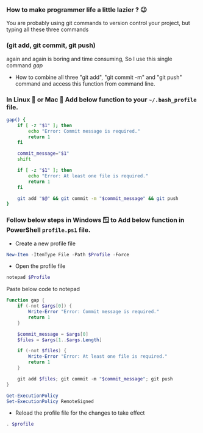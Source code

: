 ### How to make programmer life a little lazier ? 😉
You are probably using git commands to version control your project, but typing all these three commands 
### (git add, git commit, git push) 
again and again is boring and time consuming, So I use this single command *gap*

- How to combine all three "git add",  "git commit -m" and "git push" command and access this function from command line.

### In Linux 🐚 or Mac 🍎 Add below function to your  `~/.bash_profile` file.

```bash
gap() {
	if [ -z "$1" ]; then
		echo "Error: Commit message is required."
		return 1
	fi

	commit_message="$1"
	shift

	if [ -z "$1" ]; then
		echo "Error: At least one file is required."
		return 1
	fi

	git add "$@" && git commit -m "$commit_message" && git push
}
```

### Follow below steps in Windows 🪟 to Add below function in PowerShell `profile.ps1` file.

- Create a new profile file

```powershell
New-Item -ItemType File -Path $Profile -Force
```

- Open the profile file

```powershell
notepad $Profile
```

Paste below code to notepad

```powershell
Function gap {
	if (-not $args[0]) {
		Write-Error "Error: Commit message is required."
		return 1
	}

	$commit_message = $args[0]
	$files = $args[1..$args.Length]

	if (-not $files) {
	    Write-Error "Error: At least one file is required."
	    return 1
	}

	git add $files; git commit -m "$commit_message"; git push
}
```

```powershell
Get-ExecutionPolicy
Set-ExecutionPolicy RemoteSigned
```

- Reload the profile file for the changes to take effect

```powershell
. $profile
```
